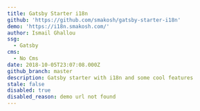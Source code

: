 ```yaml
---
title: Gatsby Starter i18n
github: 'https://github.com/smakosh/gatsby-starter-i18n'
demo: 'https://i18n.smakosh.com/'
author: Ismail Ghallou
ssg:
  - Gatsby
cms:
  - No Cms
date: 2018-10-05T23:07:08.000Z
github_branch: master
description: Gatsby starter with i18n and some cool features
stale: false
disabled: true
disabled_reason: demo url not found
---
```

